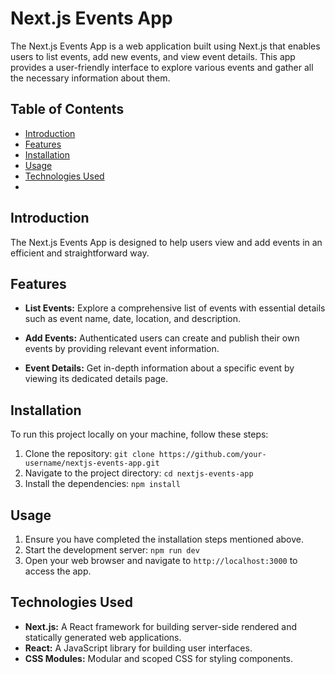 # Next.js Events App

The Next.js Events App is a web application built using Next.js that enables users to list events, 
add new events, and view event details. 
This app provides a user-friendly interface to explore various events and gather all the necessary information about them.

## Table of Contents

- [Introduction](#introduction)
- [Features](#features)
- [Installation](#installation)
- [Usage](#usage)
- [Technologies Used](#technologies-used)
- 
## Introduction

The Next.js Events App is designed to help users view and add events in an efficient and straightforward way.

## Features

- **List Events:** Explore a comprehensive list of events with essential details such as event name, date, location, and description.

- **Add Events:** Authenticated users can create and publish their own events by providing relevant event information.

- **Event Details:** Get in-depth information about a specific event by viewing its dedicated details page.

## Installation

To run this project locally on your machine, follow these steps:

1. Clone the repository: `git clone https://github.com/your-username/nextjs-events-app.git`
2. Navigate to the project directory: `cd nextjs-events-app`
3. Install the dependencies: `npm install`

## Usage

1. Ensure you have completed the installation steps mentioned above.
2. Start the development server: `npm run dev`
3. Open your web browser and navigate to `http://localhost:3000` to access the app.

## Technologies Used

- **Next.js:** A React framework for building server-side rendered and statically generated web applications.
- **React:** A JavaScript library for building user interfaces.
- **CSS Modules:** Modular and scoped CSS for styling components.
